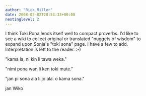 ```yaml
---
author: "Rick Miller"
date: 2008-05-02T20:53:33+00:00
nestinglevel: 2
---
```

I think Toki Pona lends itself well to compact proverbs. I'd like to  
see a wiki to collect original or translated "nuggets of wisdom" to  
expand upon Sonja's "toki sona" page. I have a few to add.  
Interpretation is left to the reader. :-)  
  
"kama la, ni kin li tawa weka."  
  
"nimi pona wan li ken toki mute."  
  
"jan pi sona ala li jo ala. o kama sona."  
  
jan Wiko